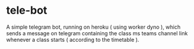 # tele-bot

A simple telegram bot, running on heroku ( using worker dyno ), which sends a message on telegram containing the class ms teams channel link whenever a class starts ( according to the timetable ).

